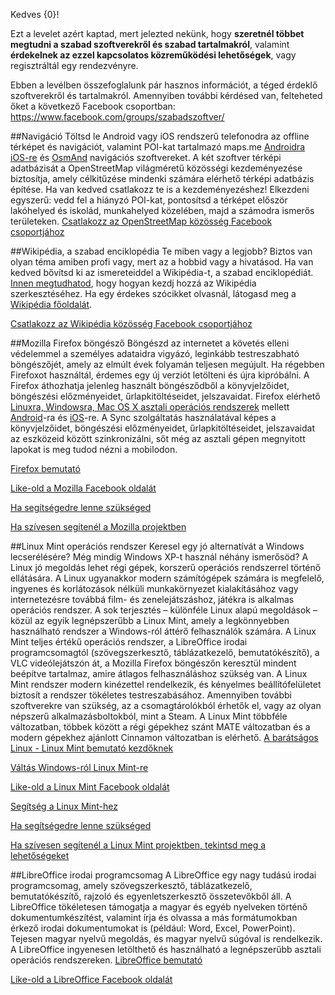 ﻿Kedves {0}!


Ezt a levelet azért kaptad, mert jelezted nekünk, hogy **szeretnél többet megtudni a szabad szoftverekről és szabad tartalmakról**, valamint **érdekelnek az ezzel kapcsolatos közreműködési lehetőségek**, vagy regisztráltál egy rendezvényre.

Ebben a levélben összefoglalunk pár hasznos információt, a téged érdeklő szoftverekről és tartalmakról. Amennyiben további kérdésed van, felteheted őket a következő Facebook csoportban: <https://www.facebook.com/groups/szabadszoftver/>

##Navigáció
Töltsd le Android vagy iOS rendszerű telefonodra az offline térképet és navigációt, valamint POI-kat tartalmazó maps.me [Androidra](https://play.google.com/store/apps/details?id=com.mapswithme.maps.pro&hl=hu) [iOS-re](https://itunes.apple.com/hu/app/id510623322) és [OsmAnd](https://play.google.com/store/apps/details?id=net.osmand&hl=hu) navigációs szoftvereket. A két szoftver térképi adatbázisát a OpenStreetMap világméretű közösségi kezdeményezése biztosítja, amely célkitűzése mindenki számára elérhető térképi adatbázis építése. Ha van kedved csatlakozz te is a kezdeményezéshez! Elkezdeni egyszerű: vedd fel a hiányzó POI-kat, pontosítsd a térképet először lakóhelyed és iskolád, munkahelyed közelében, majd a számodra ismerős területeken.
[Csatlakozz az OpenStreetMap közösség Facebook csoportjához](https://www.facebook.com/groups/osm.hu/)

##Wikipédia, a szabad enciklopédia
Te miben vagy a legjobb? Biztos van olyan téma amiben profi vagy, mert az a hobbid vagy a hivatásod. Ha van kedved bővítsd ki az ismereteiddel a Wikipédia-t, a szabad enciklopédiát. [Innen megtudhatod](https://hu.wikipedia.org/wiki/Wikip%C3%A9dia:Az_els%C5%91_l%C3%A9p%C3%A9sek), hogy hogyan kezdj hozzá az Wikipédia szerkesztéséhez. Ha egy érdekes szócikket olvasnál, látogasd meg a [Wikipédia főoldalát](https://hu.wikipedia.org/wiki/Kezd%C5%91lap).

[Csatlakozz az Wikipédia közösség Facebook csoportjához](https://www.facebook.com/groups/magyar.wikipedia/)

##Mozilla Firefox böngésző
Böngészd az internetet a követés elleni védelemmel a személyes adataidra vigyázó, leginkább testreszabható böngészőjét, amely az elmúlt évek folyamán teljesen megújult. Ha régebben Firefoxot használtál, érdemes egy új verziót letölteni és újra kipróbálni. A Firefox áthozhatja jelenleg használt böngésződből a könyvjelzőidet, böngészési előzményeidet, űrlapkitöltéseidet, jelszavaidat. Firefox elérhető [Linuxra, Windowsra, Mac OS X asztali operációs rendszerek](https://www.mozilla.org/en-US/firefox/all/#hu) mellett [Android](https://www.mozilla.org/hu/firefox/android/)-ra és [iOS](https://itunes.apple.com/hu/app/firefox-web-browser/id989804926)-re. A Sync szolgáltatás használatával képes a  könyvjelzőidet, böngészési előzményeidet, űrlapkitöltéseidet, jelszavaidat az eszközeid között szinkronizálni, sőt még az asztali gépen megnyitott lapokat is meg tudod nézni a mobilodon.

[Firefox bemutató](https://www.mozilla.org/en-US/firefox/desktop/)

[Like-old a Mozilla Facebook oldalát](https://www.facebook.com/MozillaHU/)

[Ha segítségedre lenne szükséged](https://support.mozilla.org/hu/)

[Ha szívesen segítenél a Mozilla projektben](https://www.facebook.com/groups/mobilizerhungary/)

##Linux Mint operációs rendszer
Keresel egy jó alternatívát a Windows lecserélésére? Még mindig Windows XP-t használ néhány ismerősöd? A Linux jó megoldás lehet régi gépek, korszerű operációs rendszerrel történő ellátására. A Linux ugyanakkor modern számítógépek számára is megfelelő, ingyenes és korlátozások nélküli munkakörnyezet kialakításához vagy internetezésre továbbá film- és zenelejátszáshoz, játékra is  alkalmas operációs rendszer.
A sok terjesztés – különféle Linux alapú megoldások – közül az egyik legnépszerűbb a Linux Mint, amely a legkönnyebben használható rendszer a Windows-ról áttérő felhasználók számára. A Linux Mint teljes értékű operációs rendszer, a LibreOffice irodai programcsomagtól (szövegszerkesztő, táblázatkezelő, bemutatókészítő), a VLC videólejátszón át, a Mozilla Firefox böngészőn keresztül mindent beépítve tartalmaz, amire átlagos felhasználáshoz szükség van. A Linux Mint rendszer modern kinézettel rendelkezik, és kényelmes beállítófelületet biztosít a rendszer tökéletes testreszabásához. Amennyiben további szoftverekre van szükség, az a csomagtárolókból érhetők el, vagy az olyan népszerű alkalmazásboltokból, mint a Steam. A Linux Mint többféle változatban, többek között a régi gépekhez szánt MATE változatban és a modern gépekhez ajánlott Cinnamon változatban is elérhető.
[A barátságos Linux - Linux Mint bemutató kezdőknek](https://linuxmint.hu/hir/2015/08/a-baratsagos-linux/)

[Váltás Windows-ról Linux Mint-re](https://linuxmint.hu/valtas-windows-rol-linux-mint-re)

[Like-old a Linux Mint Facebook oldalát](https://www.facebook.com/LinuxMintHU/)

[Segítség a Linux Mint-hez](https://linuxmint.hu/sugo/)

[Ha segítségedre lenne szükséged](https://linuxmint.hu/forum/)

[Ha szívesen segítenél a Linux Mint projektben, tekintsd meg a lehetőségeket](https://linuxmint.hu/kozremukodes/)

##LibreOffice irodai programcsomag
A LibreOffice egy nagy tudású irodai programcsomag, amely szövegszerkesztő, táblázatkezelő, bemutatókészítő, rajzoló és egyenletszerkesztő összetevőkből áll. A LibreOffice tökéletesen támogatja a magyar és egyéb nyelveken történő dokumentumkészítést, valamint írja és olvassa a más formátumokban érkező irodai dokumentumokat is (például: Word, Excel, PowerPoint). Tejesen magyar nyelvű megoldás, és magyar nyelvű súgóval is rendelkezik. A LibreOffice ingyenesen letölthető és használható a legnépszerűbb asztali operációs rendszereken.
[LibreOffice bemutató](http://libreoffice.hu/)

[Like-old a LibreOffice Facebook oldalát](https://www.facebook.com/LibreOfficeHU/)


